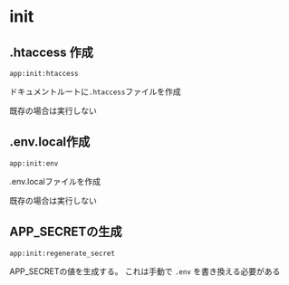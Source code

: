 # init

## .htaccess 作成
```
app:init:htaccess
```
ドキュメントルートに`.htaccess`ファイルを作成

既存の場合は実行しない

## .env.local作成
```
app:init:env
```
.env.localファイルを作成

既存の場合は実行しない

## APP_SECRETの生成
```
app:init:regenerate_secret
```
APP_SECRETの値を生成する。
これは手動で `.env` を書き換える必要がある

